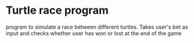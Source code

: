 # Turtle race program
program to simulate a race between different turtles. Takes user's bet as input and checks whether user has won or lost at the end of the game
